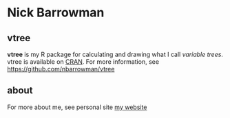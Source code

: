 # Nick Barrowman

## vtree

**vtree** is my R package for calculating and drawing what I call *variable trees*. vtree is available on [CRAN](https://cran.r-project.org/package=vtree). For more information, see https://github.com/nbarrowman/vtree

## about

For more about me, see personal site [my website](https://nick-barrowman.carrd.co)




